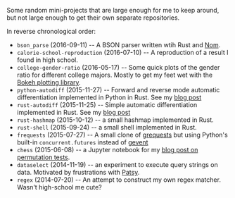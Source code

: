 Some random mini-projects that are large enough for me to keep around,
but not large enough to get their own separate repositories.

In reverse chronological order:

- `bson_parse` (2016-09-11) -- A BSON parser written wtih Rust and
  [Nom](https://github.com/geal/nom).
- `calorie-school-reproduction` (2016-07-10) -- A reproduction of a
  result I found in high school.
- `college-gender-ratio` (2016-05-17) -- Some quick plots of the gender
  ratio for different college majors. Mostly to get my feet wet with
  the [Bokeh plotting library](https://bokeh.pydata.org).
- `python-autodiff` (2015-11-27) -- Forward and reverse mode automatic
  differentiation implemented in Python in Rust. See my [blog
  post](http://www.columbia.edu/~ahd2125/post/2015/12/5/)
- `rust-autodiff` (2015-11-25) -- Simple automatic differentiation
  implemented in Rust. See my [blog
  post](http://www.columbia.edu/~ahd2125/post/2015/12/5/)
- `rust-hashmap` (2015-10-12) -- a small hashmap implemented in Rust.
- `rust-shell` (2015-09-24) -- a small shell implemented in Rust.
- `frequests` (2015-07-27) -- A small clone of
  [grequests](https://github.com/kennethreitz/grequests) but using Python's
  built-in `concurrent.futures` instead of [gevent](http://www.gevent.org/)
- `chess` (2015-06-08) -- a Jupyter notebook for my [blog post on
  permutation tests](http://www.columbia.edu/~ahd2125/post/2015/6/8/).
- `dataselect` (2014-11-19) -- an experiment to execute query strings on
  data. Motivated by frustrations with
  [Patsy](https://github.com/pydata/patsy).
- `regex` (2014-07-20) -- An attempt to construct my own regex matcher.
  Wasn't high-school me cute?
